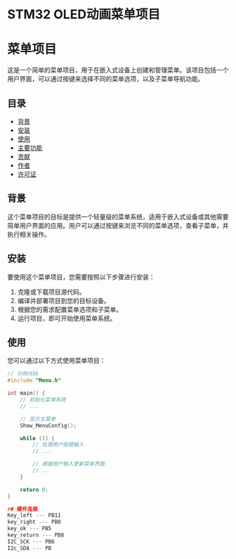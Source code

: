 # STM32 OLED动画菜单项目

# 菜单项目

这是一个简单的菜单项目，用于在嵌入式设备上创建和管理菜单。该项目包括一个用户界面，可以通过按键来选择不同的菜单选项，以及子菜单导航功能。

## 目录

- [背景](#背景)
- [安装](#安装)
- [使用](#使用)
- [主要功能](#主要功能)
- [贡献](#贡献)
- [作者](#作者)
- [许可证](#许可证)

## 背景

这个菜单项目的目标是提供一个轻量级的菜单系统，适用于嵌入式设备或其他需要简单用户界面的应用。用户可以通过按键来浏览不同的菜单选项，查看子菜单，并执行相关操作。

## 安装

要使用这个菜单项目，您需要按照以下步骤进行安装：

1. 克隆或下载项目源代码。
2. 编译并部署项目到您的目标设备。
3. 根据您的需求配置菜单选项和子菜单。
4. 运行项目，即可开始使用菜单系统。

## 使用

您可以通过以下方式使用菜单项目：

```c
// 示例代码
#include "Menu.h"

int main() {
    // 初始化菜单系统
    // ...

    // 显示主菜单
    Show_MenuConfig();

    while (1) {
        // 处理用户按键输入
        // ...

        // 根据用户输入更新菜单界面
        // ...
    }

    return 0;
}

## 硬件连接
Key_left --- PB11   
key_right --- PB0  
key_ok --- PB5  
key_return --- PB8   
I2C_SCK --- PB6  
I2c_SDA --- PB
